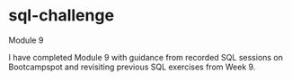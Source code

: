 # sql-challenge

Module 9

I have completed Module 9 with guidance from recorded SQL sessions on Bootcampspot and revisiting previous SQL exercises from Week 9.
